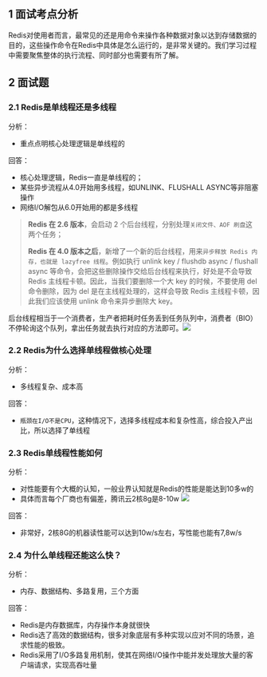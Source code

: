 
## 1 面试考点分析

Redis对使用者而言，最常见的还是用命令来操作各种数据对象以达到存储数据的目的，这些操作命令在Redis中具体是怎么运行的，是非常关键的。我们学习过程中需要聚焦整体的执行流程、同时部分也需要有所了解。

## 2 面试题

### 2.1 Redis是单线程还是多线程

分析：
- 重点点明核心处理逻辑是单线程的

回答：
- 核心处理逻辑，Redis一直是单线程的；
- 某些异步流程从4.0开始用多线程，如UNLINK、FLUSHALL ASYNC等非阻塞操作
- 网络I/O解包从6.0开始用的都是多线程

>**Redis 在 2.6 版本**，会启动 2 个后台线程，分别处理`关闭文件、AOF 刷盘`这两个任务；
>
>**Redis 在 4.0 版本之后**，新增了一个新的后台线程，用来`异步释放 Redis 内存，也就是 lazyfree 线程`。例如执行 unlink key / flushdb async / flushall async 等命令，会把这些删除操作交给后台线程来执行，好处是不会导致 Redis 主线程卡顿。因此，当我们要删除一个大 key 的时候，不要使用 del 命令删除，因为 del 是在主线程处理的，这样会导致 Redis 主线程卡顿，因此我们应该使用 unlink 命令来异步删除大 key。

后台线程相当于一个消费者，生产者把耗时任务丢到任务队列中，消费者（BIO）不停轮询这个队列，拿出任务就去执行对应的方法即可。![](assets/Pasted%20image%2020231024205153.png)

### 2.2 Redis为什么选择单线程做核心处理

分析：
- 多线程复杂、成本高

回答：
- `瓶颈在I/O不是CPU`，这种情况下，选择多线程成本和复杂性高，综合投入产出比，所以选择了单线程

### 2.3 Redis单线程性能如何

分析：
- 对性能要有个大概的认知，一般业界认知就是Redis的性能是能达到10多w的
- 具体而言每个厂商也有偏差，腾讯云2核8g是8-10w
![](assets/Pasted%20image%2020231021212258.png)

回答：
- 非常好，2核8G的机器读性能可以达到10w/s左右，写性能也能有7,8w/s

### 2.4 为什么单线程还能这么快？

分析：
- 内存、数据结构、多路复用，三个方面

回答：
- Redis是内存数据库，内存操作本身就很快
- Redis选了高效的数据结构，很多对象底层有多种实现以应对不同的场景，追求性能的极致。
- Redis采用了I/O多路复用机制，使其在网络I/O操作中能并发处理放大量的客户端请求，实现高吞吐量